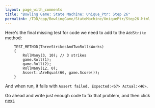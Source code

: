 ```yaml
---
layout: page_with_comments
title: "Bowling Game: State Machine: Unique_Ptr: Step 26"
permalink: /TDD/cpp/BowlingGame/StateMachine/UniquePtr/Step26.html
---
```


Here's the final missing test for code we need to add to the ```AddStrike``` method:
```
    TEST_METHOD(ThreeStrikesAndTwoRollsWorks)
    {
        RollMany(3, 10); // 3 strikes
        game.Roll(1);
        game.Roll(2);
        RollMany(12, 0);
        Assert::AreEqual(66, game.Score());
    }
```

And when run, it fails with ```Assert failed. Expected:<67> Actual:<46>```. 

Go ahead and write just enough code to fix that problem, and then click [next](Step27.html).
